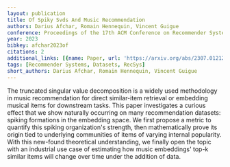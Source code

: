 ```yaml
---
layout: publication
title: Of Spiky Svds And Music Recommendation
authors: Darius Afchar, Romain Hennequin, Vincent Guigue
conference: Proceedings of the 17th ACM Conference on Recommender Systems
year: 2023
bibkey: afchar2023of
citations: 2
additional_links: [{name: Paper, url: 'https://arxiv.org/abs/2307.01212'}]
tags: [Recommender Systems, Datasets, RecSys]
short_authors: Darius Afchar, Romain Hennequin, Vincent Guigue
---
```

The truncated singular value decomposition is a widely used methodology in
music recommendation for direct similar-item retrieval or embedding musical
items for downstream tasks. This paper investigates a curious effect that we
show naturally occurring on many recommendation datasets: spiking formations in
the embedding space. We first propose a metric to quantify this spiking
organization's strength, then mathematically prove its origin tied to
underlying communities of items of varying internal popularity. With this
new-found theoretical understanding, we finally open the topic with an
industrial use case of estimating how music embeddings' top-k similar items
will change over time under the addition of data.